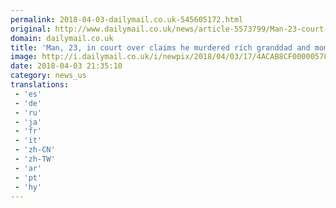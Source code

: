 ```yaml
---
permalink: 2018-04-03-dailymail.co.uk-545605172.html
original: http://www.dailymail.co.uk/news/article-5573799/Man-23-court-claims-murdered-rich-granddad-mom.html?ITO=1490&ns_mchannel=rss&ns_campaign=1490
domain: dailymail.co.uk
title: 'Man, 23, in court over claims he murdered rich granddad and mom'
image: http://i.dailymail.co.uk/i/newpix/2018/04/03/17/4ACAB8CF00000578-0-image-a-5_1522773653030.jpg
date: 2018-04-03 21:35:10
category: news_us
translations: 
 - 'es'
 - 'de'
 - 'ru'
 - 'ja'
 - 'fr'
 - 'it'
 - 'zh-CN'
 - 'zh-TW'
 - 'ar'
 - 'pt'
 - 'hy'
---
```


